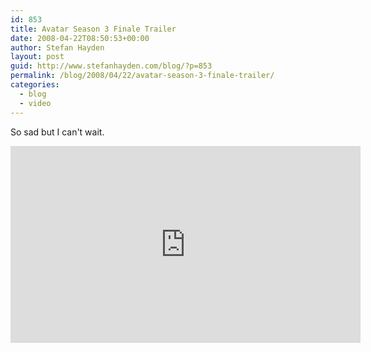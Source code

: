 ```yaml
---
id: 853
title: Avatar Season 3 Finale Trailer
date: 2008-04-22T08:50:53+00:00
author: Stefan Hayden
layout: post
guid: http://www.stefanhayden.com/blog/?p=853
permalink: /blog/2008/04/22/avatar-season-3-finale-trailer/
categories:
  - blog
  - video
---
```

So sad but I can't wait.  

<iframe width="560" height="315" src="https://www.youtube.com/embed/W4oqXSQferc" title="YouTube video player" frameborder="0" allow="accelerometer; autoplay; clipboard-write; encrypted-media; gyroscope; picture-in-picture" allowfullscreen></iframe>